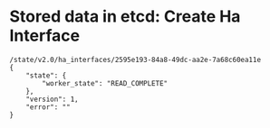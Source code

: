 # Stored data in etcd: Create Ha Interface

```
/state/v2.0/ha_interfaces/2595e193-84a8-49dc-aa2e-7a68c60ea11e
{
    "state": {
        "worker_state": "READ_COMPLETE"
    }, 
    "version": 1, 
    "error": ""
}
```
